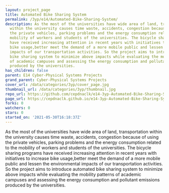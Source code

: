 ```yaml
---
layout: project_page
title: Automated Bike Sharing System
permalink: /3yp/e14/Automated-Bike-Sharing-System/
description: As the most of the universities have wide area of land, transportation
  within the university causes time waste, accidents, congestion because of using
  the private vehicles, parking problems and the energy consumption related to the
  mobility of workers and students of the universities. The bicycle sharing programs
  have received increasing attention in recent years with initiatives to increase
  bike usage,better meet the demand of a more mobile public and lessen the environmental
  impacts of our transportation activities. So the project aims to introduce automated
  bike sharing system to minimize above impacts while evaluating the mobility patterns
  of academic campuses and assessing the energy consumption and pollutant emissions
  produced by the universities.
has_children: false
parent: E14 Cyber-Physical Systems Projects
grand_parent: Cyber-Physical Systems Projects
cover_url: /data/categories/3yp/cover_page.jpg
thumbnail_url: /data/categories/3yp/thumbnail.jpg
repo_url: https://github.com/cepdnaclk/e14-3yp-Automated-Bike-Sharing-System
page_url: https://cepdnaclk.github.io/e14-3yp-Automated-Bike-Sharing-System
forks: 0
watchers: 0
stars: 0
started_on: '2021-05-30T16:18:37Z'
---
```


As the most of the universities have wide area of land, transportation within the university causes time waste, accidents, congestion because of using the private vehicles, parking problems and the energy consumption related to the mobility of workers and students of the universities. The bicycle sharing programs have received increasing attention in recent years with initiatives to increase bike usage,better meet the demand of a more mobile public and lessen the environmental impacts of our transportation activities. So the project aims to introduce automated bike sharing system to minimize above impacts while evaluating the mobility patterns of academic campuses and assessing the energy consumption and pollutant emissions produced by the universities.